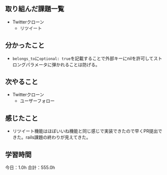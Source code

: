 ## 取り組んだ課題一覧
*  Twitterクローン
   * リツイート
## 分かったこと
* ```belongs_to```に```optional: true```を記載することで外部キーにnilを許可してストロングパラメータに弾かれることは防げる。
  
    
    

## 次やること
*  Twitterクローン
   * ユーザーフォロー
## 感じたこと
* リツイート機能はほぼいいね機能と同じ感じで実装できたので早くPR提出できた。rails課題の終わりが見えてきた。
 
## 学習時間
今日：1.0h
合計：555.0h
